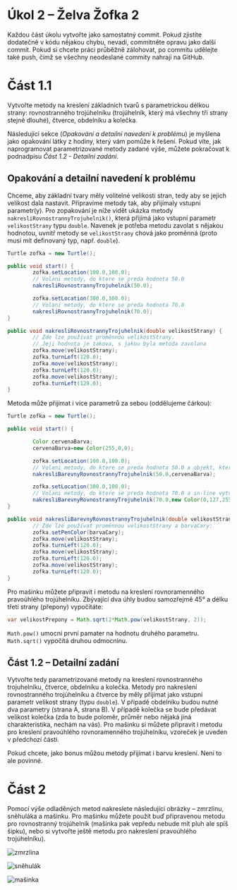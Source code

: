 # Úkol 2 – Želva Žofka 2

Každou část úkolu vytvořte jako samostatný commit. Pokud zjistíte dodatečně v kódu nějakou chybu, nevadí, commitněte
opravu jako další commit. Pokud si chcete práci průběžně zálohovat, po commitu udělejte také push, čímž se všechny
neodeslané commity nahrají na GitHub.

# Část 1.1

Vytvořte metody na kreslení základních tvarů s parametrickou délkou strany: rovnostranného trojúhelníku (trojúhelník,
který má všechny tři strany stejně dlouhé), čtverce, obdelníku a kolečka.

Následující sekce (*Opakování a detailní navedení k problému*) je myšlena jako opakování látky z hodiny, který vám
pomůže k řešení. Pokud víte, jak naprogramovat parametrizované metody zadané výše, můžete pokračovat k podnadpisu
*Část 1.2 - Detailní zadání*.

## Opakování a detailní navedení k problému

Chceme, aby základní tvary měly volitelné velikosti stran, tedy aby se jejich velikost dala nastavit. Připravíme metody
tak, aby přijímaly vstupní parametr(y). Pro zopakování je níže vidět ukázka metody `nakresliRovnostrannyTrojuhelnik()`,
která přijímá jako vstupní parametr `velikostStrany` typu `double`. Navenek je potřeba metodu zavolat s nějakou
hodnotou, uvnitř metody se `velikostStrany` chová jako proměnná (proto musí mít definovaný typ, např. `double`).

```java
Turtle zofka = new Turtle();

public void start() {
        zofka.setLocation(100.0,100.0);
        // Volani metody, do ktere se preda hodnota 50.0
        nakresliRovnostrannyTrojuhelnik(50.0);

        zofka.setLocation(300.0,100.0);
        // Volani metody, do ktere se preda hodnota 70.0
        nakresliRovnostrannyTrojuhelnik(70.0);
}

public void nakresliRovnostrannyTrojuhelnik(double velikostStrany) {
        // Zde lze používat proměnnou velikostStrany.
        // Jeji hodnota je takova, s jakou byla metoda zavolana
        zofka.move(velikostStrany);
        zofka.turnLeft(120.0);
        zofka.move(velikostStrany);
        zofka.turnLeft(120.0);
        zofka.move(velikostStrany);
        zofka.turnLeft(120.0);
}
```

Metoda může přijímat i více parametrů za sebou (oddělujeme čárkou):

```java
Turtle zofka = new Turtle();

public void start() {

        Color cervenaBarva;
        cervenaBarva=new Color(255,0,0);

        zofka.setLocation(100.0,100.0);
        // Volani metody, do ktere se preda hodnota 50.0 a objekt, ktery je v promenne cervenaBarva
        nakresliBarevnyRovnostrannyTrojuhelnik(50.0,cervenaBarva);

        zofka.setLocation(300.0,100.0);
        // Volani metody, do ktere se preda hodnota 70.0 a in-line vytvoreny objekt barvy
        nakresliBarevnyRovnostrannyTrojuhelnik(70.0,new Color(0,127,255));
}

public void nakresliBarevnyRovnostrannyTrojuhelnik(double velikostStrany,Color barvaCary) {
        // Zde lze používat proměnnou velikostStrany a barvaCary:
        zofka.setPenColor(barvaCary);
        zofka.move(velikostStrany);
        zofka.turnLeft(120.0);
        zofka.move(velikostStrany);
        zofka.turnLeft(120.0);
        zofka.move(velikostStrany);
        zofka.turnLeft(120.0);
}
```

Pro mašinku můžete připravit i metodu na kreslení rovnoramenného pravoúhlého trojúhelníku. Zbývající dva úhly budou samozřejmě 45°
a délku třetí strany (přepony) vypočítáte:

```java
var velikostPrepony = Math.sqrt(2*Math.pow(velikostStrany, 2));
```

`Math.pow()` umocní první pamater na hodnotu druhého parametru. `Math.sqrt()` vypočítá druhou odmocninu.


## Část 1.2 – Detailní zadání

Vytvořte tedy parametrizované metody na kreslení rovnostranného trojuhelníku, čtverce, obdelníku a kolečka. Metody pro
nakreslení rovnostranného trojúhelníku a čtverce by měly přijímat jako vstupní parametr velikost strany (typu `double`).
V případě obdelníku budou nutné dva parametry (strana A, strana B). V případě kolečka se bude předávat velikost
kolečka (zda to bude poloměr, průměr nebo nějaká jiná charakteristika, nechám na vás). Pro mašinku si můžete připravit i metodu
pro kreslení pravoúhlého rovnoramenného trojúhelníku, vzoreček je uveden v předchozí části.

Pokud chcete, jako bonus můžou metody přijímat i barvu kreslení. Není to ale povinné.

# Část 2

Pomocí výše odladěných metod nakreslete následující obrázky – zmrzlinu, sněhuláka a mašinku. Pro mašinku můžete použít buď připravenou metodu pro rovnostranný trojúhelník (mašinka pak vepředu nebude mít pluh ale spíš šipku), nebo si vytvořte ještě metodu pro nakreslení pravoúhlého trojúhelníku).

![zmrzlina](/obrazky/ukol03-zmrzlina.svg)

![sněhulák](/obrazky/ukol03-snehulak.svg)

![mašinka](/obrazky/ukol03-lokomotiva.svg)




